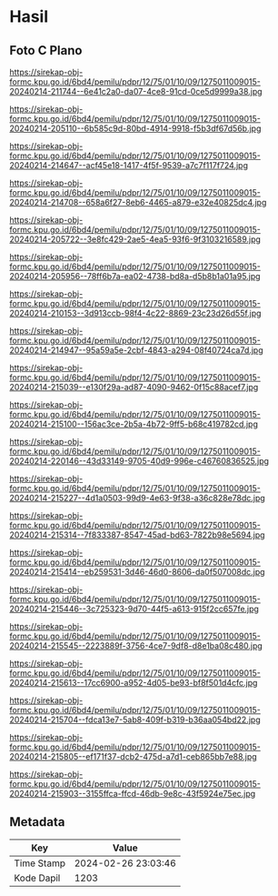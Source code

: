 # Hasil

## Foto C Plano

https://sirekap-obj-formc.kpu.go.id/6bd4/pemilu/pdpr/12/75/01/10/09/1275011009015-20240214-211744--6e41c2a0-da07-4ce8-91cd-0ce5d9999a38.jpg

https://sirekap-obj-formc.kpu.go.id/6bd4/pemilu/pdpr/12/75/01/10/09/1275011009015-20240214-205110--6b585c9d-80bd-4914-9918-f5b3df67d56b.jpg

https://sirekap-obj-formc.kpu.go.id/6bd4/pemilu/pdpr/12/75/01/10/09/1275011009015-20240214-214647--acf45e18-1417-4f5f-9539-a7c7f117f724.jpg

https://sirekap-obj-formc.kpu.go.id/6bd4/pemilu/pdpr/12/75/01/10/09/1275011009015-20240214-214708--658a6f27-8eb6-4465-a879-e32e40825dc4.jpg

https://sirekap-obj-formc.kpu.go.id/6bd4/pemilu/pdpr/12/75/01/10/09/1275011009015-20240214-205722--3e8fc429-2ae5-4ea5-93f6-9f3103216589.jpg

https://sirekap-obj-formc.kpu.go.id/6bd4/pemilu/pdpr/12/75/01/10/09/1275011009015-20240214-205956--78ff6b7a-ea02-4738-bd8a-d5b8b1a01a95.jpg

https://sirekap-obj-formc.kpu.go.id/6bd4/pemilu/pdpr/12/75/01/10/09/1275011009015-20240214-210153--3d913ccb-98f4-4c22-8869-23c23d26d55f.jpg

https://sirekap-obj-formc.kpu.go.id/6bd4/pemilu/pdpr/12/75/01/10/09/1275011009015-20240214-214947--95a59a5e-2cbf-4843-a294-08f40724ca7d.jpg

https://sirekap-obj-formc.kpu.go.id/6bd4/pemilu/pdpr/12/75/01/10/09/1275011009015-20240214-215039--e130f29a-ad87-4090-9462-0f15c88acef7.jpg

https://sirekap-obj-formc.kpu.go.id/6bd4/pemilu/pdpr/12/75/01/10/09/1275011009015-20240214-215100--156ac3ce-2b5a-4b72-9ff5-b68c419782cd.jpg

https://sirekap-obj-formc.kpu.go.id/6bd4/pemilu/pdpr/12/75/01/10/09/1275011009015-20240214-220146--43d33149-9705-40d9-996e-c46760836525.jpg

https://sirekap-obj-formc.kpu.go.id/6bd4/pemilu/pdpr/12/75/01/10/09/1275011009015-20240214-215227--4d1a0503-99d9-4e63-9f38-a36c828e78dc.jpg

https://sirekap-obj-formc.kpu.go.id/6bd4/pemilu/pdpr/12/75/01/10/09/1275011009015-20240214-215314--7f833387-8547-45ad-bd63-7822b98e5694.jpg

https://sirekap-obj-formc.kpu.go.id/6bd4/pemilu/pdpr/12/75/01/10/09/1275011009015-20240214-215414--eb259531-3d46-46d0-8606-da0f507008dc.jpg

https://sirekap-obj-formc.kpu.go.id/6bd4/pemilu/pdpr/12/75/01/10/09/1275011009015-20240214-215446--3c725323-9d70-44f5-a613-915f2cc657fe.jpg

https://sirekap-obj-formc.kpu.go.id/6bd4/pemilu/pdpr/12/75/01/10/09/1275011009015-20240214-215545--2223889f-3756-4ce7-9df8-d8e1ba08c480.jpg

https://sirekap-obj-formc.kpu.go.id/6bd4/pemilu/pdpr/12/75/01/10/09/1275011009015-20240214-215613--17cc6900-a952-4d05-be93-bf8f501d4cfc.jpg

https://sirekap-obj-formc.kpu.go.id/6bd4/pemilu/pdpr/12/75/01/10/09/1275011009015-20240214-215704--fdca13e7-5ab8-409f-b319-b36aa054bd22.jpg

https://sirekap-obj-formc.kpu.go.id/6bd4/pemilu/pdpr/12/75/01/10/09/1275011009015-20240214-215805--ef171f37-dcb2-475d-a7d1-ceb865bb7e88.jpg

https://sirekap-obj-formc.kpu.go.id/6bd4/pemilu/pdpr/12/75/01/10/09/1275011009015-20240214-215903--3155ffca-ffcd-46db-9e8c-43f5924e75ec.jpg


## Metadata

| Key        | Value               |
| ---------- | ------------------- |
| Time Stamp | 2024-02-26 23:03:46 |
| Kode Dapil | 1203                |



